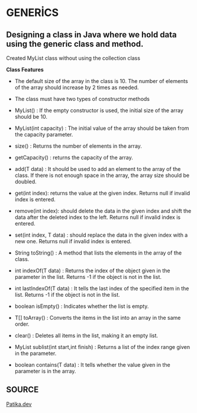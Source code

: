 # GENERİCS

## Designing a class in Java where we hold data using the generic class and method.

Created MyList class without using the collection class

**Class Features**

- The default size of the array in the class is 10. The number of elements of the array should increase by 2 times as needed.

- The class must have two types of constructor methods

- MyList() : If the empty constructor is used, the initial size of the array should be 10.

- MyList(int capacity) : The initial value of the array should be taken from the capacity parameter.

- size() : Returns the number of elements in the array.

- getCapacity() : returns the capacity of the array.

- add(T data) : It should be used to add an element to the array of the class. If there is not enough space in the array, the array size should be doubled.
  
- get(int index): returns the value at the given index. Returns null if invalid index is entered.

- remove(int index): should delete the data in the given index and shift the data after the deleted index to the left. Returns null if invalid index is entered.

- set(int index, T data) : should replace the data in the given index with a new one. Returns null if invalid index is entered.

- String toString() : A method that lists the elements in the array of the class.

- int indexOf(T data) : Returns the index of the object given in the parameter in the list. Returns -1 if the object is not in the list.

- int lastIndexOf(T data) : It tells the last index of the specified item in the list. Returns -1 if the object is not in the list.

- boolean isEmpty() : Indicates whether the list is empty.

- T[] toArray() : Converts the items in the list into an array in the same order.

- clear() : Deletes all items in the list, making it an empty list.

- MyList<T> sublist(int start,int finish) : Returns a list of the index range given in the parameter.

- boolean contains(T data) : It tells whether the value given in the parameter is in the array.


## SOURCE

[Patika.dev](https://patika.dev)